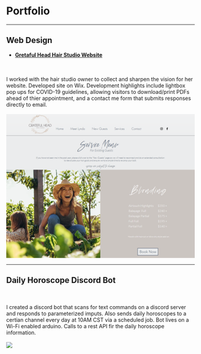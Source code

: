 # Portfolio

---
## Web Design

- **[Gretaful Head Hair Studio Website](https://www.gratefulheadstudio.com/)**
<br>
<br>
I worked with the hair studio owner to collect and sharpen the vision for her website. Developed site on Wix. Development highlights include lightbox pop ups for COVID-19 guidelines, allowing visitors to download/print PDFs ahead of thier appointment, and a contact me form that submits responses directly to email. 
<br>
<br>
<img src="images/GratefulHeadWebsiteSS_1.png?raw=true"/>
<br>

---
## Daily Horoscope Discord Bot
<br>
<br>
I created a discord bot that scans for text commands on a discord server and responds to parameterized imputs. Also sends daily horoscopes to a certian channel every day at 10AM CST via a scheduled job. Bot lives on a Wi-Fi enabled arduino. Calls to a rest API fir the daily horoscope information.  
<br>
<br>
<img src="ScopeBot_SS_1.png"/>

<br>

